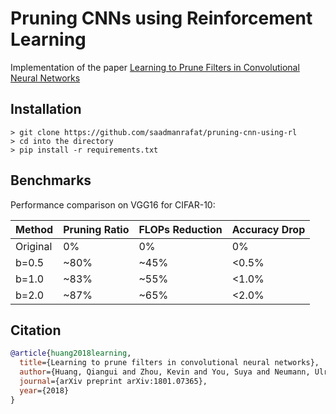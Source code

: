# Pruning CNNs using Reinforcement Learning
Implementation of the paper [Learning to Prune Filters in Convolutional Neural Networks](https://arxiv.org/pdf/1801.07365.pdf)

## Installation

```
> git clone https://github.com/saadmanrafat/pruning-cnn-using-rl
> cd into the directory 
> pip install -r requirements.txt
```

## Benchmarks


Performance comparison on VGG16 for CIFAR-10:

| Method | Pruning Ratio | FLOPs Reduction | Accuracy Drop |
|--------|---------------|-----------------|---------------|
| Original | 0% | 0% | 0% |
| b=0.5 | ~80% | ~45% | <0.5% |
| b=1.0 | ~83% | ~55% | <1.0% |
| b=2.0 | ~87% | ~65% | <2.0% |

## Citation

```bibtex
@article{huang2018learning,
  title={Learning to prune filters in convolutional neural networks},
  author={Huang, Qiangui and Zhou, Kevin and You, Suya and Neumann, Ulrich},
  journal={arXiv preprint arXiv:1801.07365},
  year={2018}
}
```
